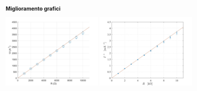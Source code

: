 **Miglioramento grafici**

<p float="left">
  <img src="https://github.com/TheFox9711/MLPNS_LVolpi/blob/main/vis/prima.jpg" width="49%" height="49%"/>
  <img src="https://github.com/TheFox9711/MLPNS_LVolpi/blob/main/vis/dopo.jpg" width="49%" height="49%"/>
</p>
